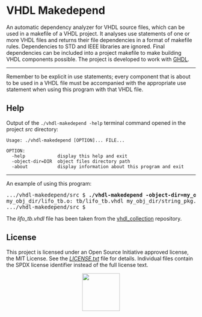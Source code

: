 # VHDL Makedepend

An automatic dependency analyzer for VHDL source files, which can be used in a makefile of a VHDL project. It analyses use statements of one or more VHDL files and returns their file dependencies in a format of makefile rules. Dependencies to STD and IEEE libraries are ignored. Final dependencies can be included into a project makefile to make building VHDL components possible. The project is developed to work with [GHDL](https://github.com/ghdl/ghdl).

---

Remember to be explicit in use statements; every component that is about to be used in a VHDL file must be accompanied with the appropriate use statement when using this program with that VHDL file.

## Help

Output of the `./vhdl-makedepend -help` terminal command opened in the project *src* directory:

```
Usage: ./vhdl-makedepend [OPTION]... FILE...

OPTION:
  -help            display this help and exit
  -object-dir=DIR  object files directory path
  -about           display information about this program and exit
```

---

An example of using this program:

<pre>
.../vhdl-makedepend/src $ <b>./vhdl-makedepend -object-dir=my_obj_dir tb/lifo_tb.vhdl</b>
my_obj_dir/lifo_tb.o: tb/lifo_tb.vhdl my_obj_dir/string_pkg.o my_obj_dir/lifo.o
.../vhdl-makedepend/src $ 
</pre>

The *lifo_tb.vhdl* file has been taken from the [vhdl_collection](https://github.com/dominiksalvet/vhdl_collection) repository.

## License

This project is licensed under an Open Source Initiative approved license, the MIT License. See the [*LICENSE.txt*](LICENSE.txt) file for details. Individual files contain the SPDX license identifier instead of the full license text.

<p align="center">
  <a href="http://opensource.org/">
    <img src="https://opensource.org/files/osi_logo_bold_300X400_90ppi.png" width="100">
  </a>
</p>
